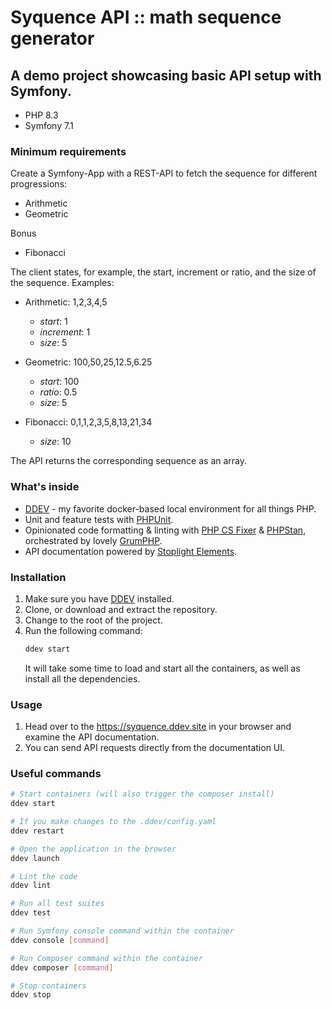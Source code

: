 # Syquence API :: math sequence generator

## A demo project showcasing basic API setup with Symfony.

- PHP 8.3
- Symfony 7.1

### Minimum requirements

Create a Symfony-App with a REST-API to fetch the sequence for different progressions:
-   Arithmetic
-   Geometric

Bonus
-   Fibonacci

The client states, for example, the start, increment or ratio, and the size of the sequence. 
Examples:

- Arithmetic: 1,2,3,4,5
   - *start*: 1
   - *increment*: 1
   - *size*: 5

- Geometric: 100,50,25,12.5,6.25
   - *start*: 100
   - *ratio*: 0.5
   - *size*: 5

- Fibonacci: 0,1,1,2,3,5,8,13,21,34
   - *size*: 10

The API returns the corresponding sequence as an array.

### What's inside

- [DDEV](https://ddev.com/) - my favorite docker-based local environment for all things PHP.
- Unit and feature tests with [PHPUnit](https://phpunit.de).
- Opinionated code formatting & linting with [PHP CS Fixer](https://cs.symfony.com/) & [PHPStan](https://phpstan.org/), orchestrated by lovely [GrumPHP](https://github.com/phpro/grumphp).
- API documentation powered by [Stoplight Elements](https://stoplight.io/open-source/elements).

### Installation

1. Make sure you have [DDEV](https://ddev.readthedocs.io/en/latest/users/install/ddev-installation/) installed.
2. Clone, or download and extract the repository.
3. Change to the root of the project.
4. Run the following command:
   ```bash
   ddev start
   ```
   It will take some time to load and start all the containers, as well as install all the dependencies.

### Usage

1. Head over to the https://syquence.ddev.site in your browser and examine the API documentation.
2. You can send API requests directly from the documentation UI.

### Useful commands

```bash
# Start containers (will also trigger the composer install)
ddev start

# If you make changes to the .ddev/config.yaml
ddev restart

# Open the application in the browser
ddev launch

# Lint the code
ddev lint

# Run all test suites
ddev test

# Run Symfony console command within the container
ddev console [command]

# Run Composer command within the container
ddev composer [command]

# Stop containers
ddev stop
```
